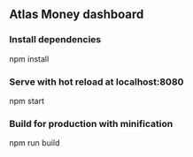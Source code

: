 ## Atlas Money dashboard

### Install dependencies
npm install

### Serve with hot reload at localhost:8080
npm start

### Build for production with minification
npm run build
